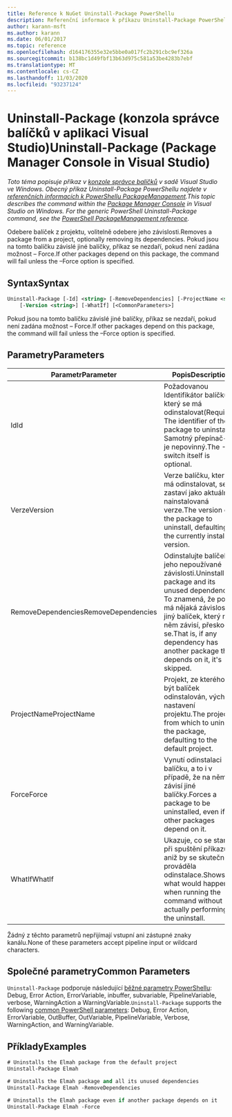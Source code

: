 ```yaml
---
title: Reference k NuGet Uninstall-Package PowerShellu
description: Referenční informace k příkazu Uninstall-Package PowerShellu v konzole správce balíčků NuGet v aplikaci Visual Studio.
author: karann-msft
ms.author: karann
ms.date: 06/01/2017
ms.topic: reference
ms.openlocfilehash: d164176355e32e5bbe0a017fc2b291cbc9ef326a
ms.sourcegitcommit: b138bc1d49fbf13b63d975c581a53be4283b7ebf
ms.translationtype: MT
ms.contentlocale: cs-CZ
ms.lasthandoff: 11/03/2020
ms.locfileid: "93237124"
---
```

# <a name="uninstall-package-package-manager-console-in-visual-studio"></a><span data-ttu-id="70606-103">Uninstall-Package (konzola správce balíčků v aplikaci Visual Studio)</span><span class="sxs-lookup"><span data-stu-id="70606-103">Uninstall-Package (Package Manager Console in Visual Studio)</span></span>

<span data-ttu-id="70606-104">*Toto téma popisuje příkaz v [konzole správce balíčků](../../consume-packages/install-use-packages-powershell.md) v sadě Visual Studio ve Windows. Obecný příkaz Uninstall-Package PowerShellu najdete v [referenčních informacích k PowerShellu PackageManagement](/powershell/module/packagemanagement/?view=powershell-6).*</span><span class="sxs-lookup"><span data-stu-id="70606-104">*This topic describes the command within the [Package Manager Console](../../consume-packages/install-use-packages-powershell.md) in Visual Studio on Windows. For the generic PowerShell Uninstall-Package command, see the [PowerShell PackageManagement reference](/powershell/module/packagemanagement/?view=powershell-6).*</span></span>

<span data-ttu-id="70606-105">Odebere balíček z projektu, volitelně odebere jeho závislosti.</span><span class="sxs-lookup"><span data-stu-id="70606-105">Removes a package from a project, optionally removing its dependencies.</span></span> <span data-ttu-id="70606-106">Pokud jsou na tomto balíčku závislé jiné balíčky, příkaz se nezdaří, pokud není zadána možnost – Force.</span><span class="sxs-lookup"><span data-stu-id="70606-106">If other packages depend on this package, the command will fail unless the –Force option is specified.</span></span>

## <a name="syntax"></a><span data-ttu-id="70606-107">Syntax</span><span class="sxs-lookup"><span data-stu-id="70606-107">Syntax</span></span>

```ps
Uninstall-Package [-Id] <string> [-RemoveDependencies] [-ProjectName <string>] [-Force]
    [-Version <string>] [-WhatIf] [<CommonParameters>]
```

<span data-ttu-id="70606-108">Pokud jsou na tomto balíčku závislé jiné balíčky, příkaz se nezdaří, pokud není zadána možnost – Force.</span><span class="sxs-lookup"><span data-stu-id="70606-108">If other packages depend on this package, the command will fail unless the –Force option is specified.</span></span>

## <a name="parameters"></a><span data-ttu-id="70606-109">Parametry</span><span class="sxs-lookup"><span data-stu-id="70606-109">Parameters</span></span>

| <span data-ttu-id="70606-110">Parametr</span><span class="sxs-lookup"><span data-stu-id="70606-110">Parameter</span></span> | <span data-ttu-id="70606-111">Popis</span><span class="sxs-lookup"><span data-stu-id="70606-111">Description</span></span> |
| --- | --- |
| <span data-ttu-id="70606-112">Id</span><span class="sxs-lookup"><span data-stu-id="70606-112">Id</span></span> | <span data-ttu-id="70606-113">Požadovanou Identifikátor balíčku, který se má odinstalovat</span><span class="sxs-lookup"><span data-stu-id="70606-113">(Required) The identifier of the package to uninstall.</span></span> <span data-ttu-id="70606-114">Samotný přepínač-ID je nepovinný.</span><span class="sxs-lookup"><span data-stu-id="70606-114">The -Id switch itself is optional.</span></span> |
| <span data-ttu-id="70606-115">Verze</span><span class="sxs-lookup"><span data-stu-id="70606-115">Version</span></span> | <span data-ttu-id="70606-116">Verze balíčku, který se má odinstalovat, se zastaví jako aktuálně nainstalovaná verze.</span><span class="sxs-lookup"><span data-stu-id="70606-116">The version of the package to uninstall, defaulting to the currently installed version.</span></span> |
| <span data-ttu-id="70606-117">RemoveDependencies</span><span class="sxs-lookup"><span data-stu-id="70606-117">RemoveDependencies</span></span> | <span data-ttu-id="70606-118">Odinstalujte balíček a jeho nepoužívané závislosti.</span><span class="sxs-lookup"><span data-stu-id="70606-118">Uninstall the package and its unused dependencies.</span></span> <span data-ttu-id="70606-119">To znamená, že pokud má nějaká závislost jiný balíček, který na něm závisí, přeskočí se.</span><span class="sxs-lookup"><span data-stu-id="70606-119">That is, if any dependency has another package that depends on it, it's skipped.</span></span> |
| <span data-ttu-id="70606-120">ProjectName</span><span class="sxs-lookup"><span data-stu-id="70606-120">ProjectName</span></span> | <span data-ttu-id="70606-121">Projekt, ze kterého má být balíček odinstalován, výchozí nastavení projektu.</span><span class="sxs-lookup"><span data-stu-id="70606-121">The project from which to uninstall the package, defaulting to the default project.</span></span> |
| <span data-ttu-id="70606-122">Force</span><span class="sxs-lookup"><span data-stu-id="70606-122">Force</span></span> | <span data-ttu-id="70606-123">Vynutí odinstalaci balíčku, a to i v případě, že na něm závisí jiné balíčky.</span><span class="sxs-lookup"><span data-stu-id="70606-123">Forces a package to be uninstalled, even if other packages depend on it.</span></span> |
| <span data-ttu-id="70606-124">WhatIf</span><span class="sxs-lookup"><span data-stu-id="70606-124">WhatIf</span></span> | <span data-ttu-id="70606-125">Ukazuje, co se stane při spuštění příkazu, aniž by se skutečně prováděla odinstalace.</span><span class="sxs-lookup"><span data-stu-id="70606-125">Shows what would happen when running the command without actually performing the uninstall.</span></span> |

<span data-ttu-id="70606-126">Žádný z těchto parametrů nepřijímají vstupní ani zástupné znaky kanálu.</span><span class="sxs-lookup"><span data-stu-id="70606-126">None of these parameters accept pipeline input or wildcard characters.</span></span>

## <a name="common-parameters"></a><span data-ttu-id="70606-127">Společné parametry</span><span class="sxs-lookup"><span data-stu-id="70606-127">Common Parameters</span></span>

<span data-ttu-id="70606-128">`Uninstall-Package` podporuje následující [běžné parametry PowerShellu](/powershell/module/microsoft.powershell.core/about/about_commonparameters): Debug, Error Action, ErrorVariable, inbuffer, subvariable, PipelineVariable, verbose, WarningAction a WarningVariable.</span><span class="sxs-lookup"><span data-stu-id="70606-128">`Uninstall-Package` supports the following [common PowerShell parameters](/powershell/module/microsoft.powershell.core/about/about_commonparameters): Debug, Error Action, ErrorVariable, OutBuffer, OutVariable, PipelineVariable, Verbose, WarningAction, and WarningVariable.</span></span>

## <a name="examples"></a><span data-ttu-id="70606-129">Příklady</span><span class="sxs-lookup"><span data-stu-id="70606-129">Examples</span></span>

```ps
# Uninstalls the Elmah package from the default project
Uninstall-Package Elmah

# Uninstalls the Elmah package and all its unused dependencies
Uninstall-Package Elmah -RemoveDependencies 

# Uninstalls the Elmah package even if another package depends on it
Uninstall-Package Elmah -Force
```